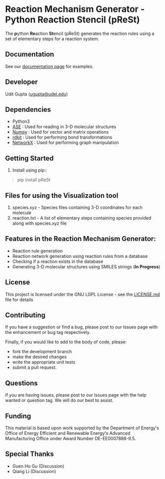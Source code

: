 Reaction Mechanism Generator - Python Reaction Stencil (pReSt)
==============================================================

The **p**ython **Re**action **St**encil (pReSt) generates the reaction rules using a set of elementary steps for a reaction system. 

Documentation
--------------

See our [documentation page](https://github.com/VlachosGroup/pReSt/wiki/python-reaction-stencil-(pReSt)-Usage-Instructions) for examples.

Developer
---------
Udit Gupta (ugupta@udel.edu)

Dependencies
------------

- Python3
- [ASE](https://wiki.fysik.dtu.dk/ase/about.html) : Used for reading in 3-D molecular structures
- [Numpy](http://www.numpy.org/) : Used for vector and matrix operations
- [rdkit](http://www.rdkit.org/) : Used for performing bond transformations
- [NetworkX](https://networkx.org/) : Used for performing graph manipulation

Getting Started
---------------
1. Install using pip::

  >  pip install pReSt
 
Files for using the Visualization tool
--------------------------------------
1) species.xyz - Species files containing 3-D coordinates for each molecule
2) reaction.txt - A list of elementary steps containing species provided along with species.xyz file

Features in the Reaction Mechanism Generator:
---------------------------------------------
- Reaction rule generation
- Reaction network generation using reaction rules from a database
- Checking if a reaction exists in the database
- Generating 3-D molecular structures using SMILES strings (**In Progress**)

License
-------

This project is licensed under the GNU LGPL License - see the [LICENSE.md](https://github.com/VlachosGroup/pReSt/blob/master/LICENSE.md) file for details

Contributing
------------

If you have a suggestion or find a bug, please post to our Issues page with 
the enhancement or bug tag respectively.

Finally, if you would like to add to the body of code, please:

- fork the development branch
- make the desired changes
- write the appropriate unit tests
- submit a pull request.


Questions
---------

If you are having issues, please post to our Issues page with the 
help wanted or question tag. We will do our best to assist.

Funding
-------

This material is based upon work supported by the Department of Energy's Office 
of Energy Efficient and Renewable Energy's Advanced Manufacturing Office under 
Award Number DE-EE0007888-9.5.

Special Thanks
--------------

-  Guen Ho Gu (Discussion)
-  Qiang Li (Discussion)

